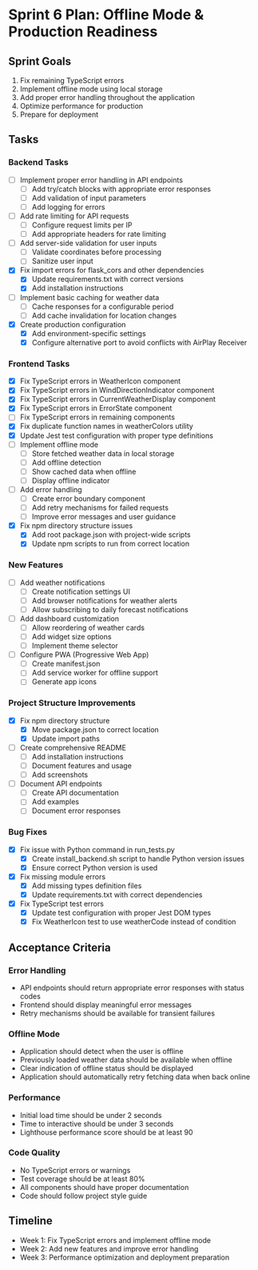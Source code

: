 # Sprint 6 Plan: Offline Mode & Production Readiness

## Sprint Goals

1. Fix remaining TypeScript errors
2. Implement offline mode using local storage
3. Add proper error handling throughout the application
4. Optimize performance for production
5. Prepare for deployment

## Tasks

### Backend Tasks

- [ ] Implement proper error handling in API endpoints
  - [ ] Add try/catch blocks with appropriate error responses
  - [ ] Add validation of input parameters
  - [ ] Add logging for errors
- [ ] Add rate limiting for API requests
  - [ ] Configure request limits per IP
  - [ ] Add appropriate headers for rate limiting
- [ ] Add server-side validation for user inputs
  - [ ] Validate coordinates before processing
  - [ ] Sanitize user input
- [x] Fix import errors for flask_cors and other dependencies
  - [x] Update requirements.txt with correct versions
  - [x] Add installation instructions
- [ ] Implement basic caching for weather data
  - [ ] Cache responses for a configurable period
  - [ ] Add cache invalidation for location changes
- [x] Create production configuration
  - [x] Add environment-specific settings
  - [x] Configure alternative port to avoid conflicts with AirPlay Receiver

### Frontend Tasks

- [x] Fix TypeScript errors in WeatherIcon component
- [x] Fix TypeScript errors in WindDirectionIndicator component
- [x] Fix TypeScript errors in CurrentWeatherDisplay component
- [x] Fix TypeScript errors in ErrorState component
- [ ] Fix TypeScript errors in remaining components
- [x] Fix duplicate function names in weatherColors utility
- [x] Update Jest test configuration with proper type definitions
- [ ] Implement offline mode
  - [ ] Store fetched weather data in local storage
  - [ ] Add offline detection
  - [ ] Show cached data when offline
  - [ ] Display offline indicator
- [ ] Add error handling
  - [ ] Create error boundary component
  - [ ] Add retry mechanisms for failed requests
  - [ ] Improve error messages and user guidance
- [x] Fix npm directory structure issues
  - [x] Add root package.json with project-wide scripts
  - [x] Update npm scripts to run from correct location

### New Features

- [ ] Add weather notifications
  - [ ] Create notification settings UI
  - [ ] Add browser notifications for weather alerts
  - [ ] Allow subscribing to daily forecast notifications
- [ ] Add dashboard customization
  - [ ] Allow reordering of weather cards
  - [ ] Add widget size options
  - [ ] Implement theme selector
- [ ] Configure PWA (Progressive Web App)
  - [ ] Create manifest.json
  - [ ] Add service worker for offline support
  - [ ] Generate app icons

### Project Structure Improvements

- [x] Fix npm directory structure
  - [x] Move package.json to correct location
  - [x] Update import paths
- [ ] Create comprehensive README
  - [ ] Add installation instructions
  - [ ] Document features and usage
  - [ ] Add screenshots
- [ ] Document API endpoints
  - [ ] Create API documentation
  - [ ] Add examples
  - [ ] Document error responses

### Bug Fixes

- [x] Fix issue with Python command in run_tests.py
  - [x] Create install_backend.sh script to handle Python version issues
  - [x] Ensure correct Python version is used
- [x] Fix missing module errors
  - [x] Add missing types definition files
  - [x] Update requirements.txt with correct dependencies
- [x] Fix TypeScript test errors
  - [x] Update test configuration with proper Jest DOM types
  - [x] Fix WeatherIcon test to use weatherCode instead of condition

## Acceptance Criteria

### Error Handling

- API endpoints should return appropriate error responses with status codes
- Frontend should display meaningful error messages
- Retry mechanisms should be available for transient failures

### Offline Mode

- Application should detect when the user is offline
- Previously loaded weather data should be available when offline
- Clear indication of offline status should be displayed
- Application should automatically retry fetching data when back online

### Performance

- Initial load time should be under 2 seconds
- Time to interactive should be under 3 seconds
- Lighthouse performance score should be at least 90

### Code Quality

- No TypeScript errors or warnings
- Test coverage should be at least 80%
- All components should have proper documentation
- Code should follow project style guide

## Timeline

- Week 1: Fix TypeScript errors and implement offline mode
- Week 2: Add new features and improve error handling
- Week 3: Performance optimization and deployment preparation
